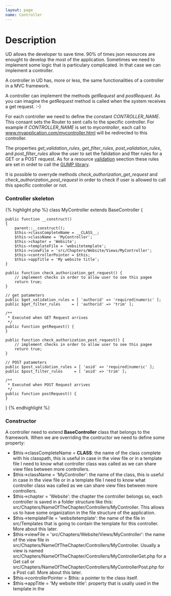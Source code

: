 ```yaml
---
layout: page
name: Controller
---
```


# Description

UD allows the developer to save time. 90% of times json resources are enought to develop the most of the application.
Sometimes we need to implement some logic that is particulary complicated. In that case we can implement a controller.

A controller in UD has, more or less, the same functionalities of a controller in a MVC framework.

A controller can implement the methods *getRequest* and *postRequest*. As you can imagine the *getRequest* method is called when the system receives a get request. :-)

For each controller we need to define the constant *CONTROLLER_NAME*. This consant sets the Router to sent calls to the specific controller. For example if *CONTROLLER_NAME* is set to *mycontroller*, each call to www.myapplication.com/mycontroller.html will be redirected to this controller.

The properties *get_validation_rules*, *get_filter_rules*, *post_validation_rules*, and *post_filter_rules* allow the user to set the falidation and flter rules for a GET or a POST request. As for a resource <a href="{{site.baseurl}}/docs/validation">validation</a> seection these rules are set in ordet to call the <a href="https://github.com/Wixel/GUMP">GUMP library</a>.

It is possible to overryde methods *check_authorization_get_request* and *check_authorization_post_request* in order to check if user is allowed to call this specific controller or not.

### Controller skeleton

{% highlight php %}
class MyController extends BaseController {

    public function __construct()
    {
        parent::__construct();
        $this->classCompleteName = __CLASS__;
        $this->className = 'MyController';
        $this->chapter = 'Website';
        $this->templateFile = 'websitetemplate';
        $this->viewFile = 'src/Chapters/Website/Views/MyController';
        $this->controllerPointer = $this;
        $this->appTitle = 'My website title';
    }

    public function check_authorization_get_request() {
        // implement checks in order to allow user to see this pagee
        return true;
    }

    // get patameters 
    public $get_validation_rules = [ 'authorid' => 'required|numeric' ];
    public $get_filter_rules     = [ 'authorid' => 'trim' ];

    /**
     * Executed when GET Request arrives
     */
    public function getRequest() {
    }

    public function check_authorization_post_request() {
        // implement checks in order to allow user to see this pagee
        return true;
    }
	
    // POST patameters 
    public $post_validation_rules = [ 'asid' => 'required|numeric' ];
    public $post_filter_rules     = [ 'asid' => 'trim' ];

    /**
     * Executed when POST Request arrives
     */
    public function postRequest() {
    }

}
{% endhighlight %}

### Constructor

A controller need to extend **BaseController** class that belongs to the framework. When we are overriding the contructor we need
to define some property:

* $this->classCompleteName = __CLASS__: the name of the class complete with his classpath, this is useful in case in the 
view file or in a template file I need to know what controller class was called as we can share view files between more controllers.
* $this->className = 'MyController': the name of the class, this is useful in case in the 
view file or in a template file I need to know what controller class was called as we can share view files between more controllers.
* $this->chapter = 'Website': the chapter the controller belongs so, each controller is saved in a folder structure like
this: src/Chapters/NameOfTheChapter/Controllers/MyController. This allows us to have some organization in the file structure
of the application.
* $this->templateFile = 'websitetemplate': the name of the file in src/Templates that is going to contain the template 
for this controller. More about this later.
* $this->viewFile = 'src/Chapters/Website/Views/MyController': the name of the view file in 
src/Chapters/NameOfTheChapter/Controllers/MyController. Usually a view is named 
src/Chapters/NameOfTheChapter/Controllers/MyControllerGet.php for a Get call or 
src/Chapters/NameOfTheChapter/Controllers/MyControllerPost.php for a Post call.  More about this later.
* $this->controllerPointer = $this: a pointer to the class itself.
* $this->appTitle = 'My website title': property that is usally used in the template in the <title> tag.
 
{% highlight php %}
class MyController extends BaseController {

    public function __construct()
    {
        parent::__construct();
        $this->classCompleteName = __CLASS__;
        $this->className = 'MyController';
        $this->chapter = 'Website';
        $this->templateFile = 'websitetemplate';
        $this->viewFile = 'src/Chapters/Website/Views/MyController';
        $this->controllerPointer = $this;
        $this->appTitle = 'My website title';
    }
}
{% endhighlight %}

### Get Request

Basically a controller can take two requests: a get requeste and a post request.
This is useful because allow us, for instance, to define a form in a get request and to perform the operations related to it
in the post request.

In order to take a get request we need to ovverride three things and define a view file:

#### method **check_authorization_get_request**
this method allows to define what user group or which specific user can make a get request to this controller. 

It can check the group the user belongs to using this approach
{% highlight php %}
    public function check_authorization_get_request()
    {
        return (isset($_SESSION['group']) and ($_SESSION['group'] == 'readergroup' or $_SESSION['group'] == 'writergroup'));
    }
{% endhighlight %}

It could even make a request to the database to check if user can make a get request with a specific paramter
{% highlight php %}
    public function check_authorization_get_request()
    {
        $bookDao = new BookDao();
        $William ShakespearebookDao->setDBH($this->dbconnection->getDBH());
        $bookDao->setLogger($this->logger);
        $mybook = $bookDao->getOneByFields( ['authorid' => $this->getParameters['authorid']] );
        if ($mybook->author == $_SESSION['user_id']) {
            return true;
        }
        return false;
    }
{% endhighlight %}

#### properties **$get_validation_rules** and **$get_filter_rules**

These are two lists that a user can define in order to define the validation and the filters applied to paramters
the get riquest is getting. Please refer to [Gump](https://github.com/Wixel/GUMP) library to know more about all the possibilities.

All parameters that will pass validation will be found in the array **$this->getParameters**.

#### method **getRequest**

Overriding this method we can process the parameters we have got from the request, we can query the database and we can 
perform the operations needed by the business logic.

**Each property defined in this method will be available as variabile in the view.**

{% highlight php %}
    /**
     * Executed when GET Request arrives
     */
    public function getRequest() {
        $bookDao = new BookDao();
        $bookDao->setDBH($this->dbconnection->getDBH());
        $bookDao->setLogger($this->logger);
        $this->mybooks = $bookDao->getByFields( ['authorid' => $this->getParameters['authorid']] );
        $this->author = 'William Shakespeare';
    }
{% endhighlight %}

#### content of view file

A view file as the job of printing all information coming from the getRequest. We have already said that 
**Each property defined in this method will be available as variabile in the view.**. In the following
example we displaying the results of the query performed in the previous get request.

{% highlight php %}
<h4><?= $author ?></h4>
<ul>
<?php foreach($mybooks as $book): ?>
    <li><?= $book->title ?></li>
<?php endforeach; ?>
</ul>
{% endhighlight %}

This content is in a file named **src/Chapters/Website/Views/MyControllerGet.php** as we have defined in the
controller.

#### error messages to validation

Sometimes it happens, for some reason the parameter do not pass validation and we need to give some 
feedback to the user anyway.

It is possible to do two this:

1. override the method **show_get_error_page**: 
2. create a view file **src/Chapters/Website/Views/MyControllerGetError.php**

{% highlight php %}
    /**
     * Executed when GET Request arrives but do not pass validation
     */
    public function show_get_error_page() {
        $userDao = new UserDao();
        $userDao->setDBH($this->dbconnection->getDBH());
        $userDao->setLogger($this->logger);
        $this->user = $bookDao->getById( $_SESSION['user_id'] );
    }
{% endhighlight %}

{% highlight php %}
<h5>Content forbidden for user <?= $user->usr_name ?> <?= $user->usr_surname ?></h5>
{% endhighlight %}

### Post Request

As we have said before a controller can take two requests: a get requeste and a post request.

The post requeste is not that different from a get request

#### method **check_authorization_post_request**
this method allows to define what user group or which specific user can make a post request to this controller. 

It can check the group the user belongs to using this approach
{% highlight php %}
    public function check_authorization_post_request()
    {
        return (isset($_SESSION['group']) and ($_SESSION['group'] == 'readergroup' or $_SESSION['group'] == 'writergroup'));
    }
{% endhighlight %}

It could even make a request to the database to check if user can make a get request with a specific paramter
{% highlight php %}
    public function check_authorization_post_request()
    {
        $bookDao = new BookDao();
        $William ShakespearebookDao->setDBH($this->dbconnection->getDBH());
        $bookDao->setLogger($this->logger);
        $mybook = $bookDao->getOneByFields( ['authorid' => $this->postParameters['authorid']] );
        if ($mybook->author == $_SESSION['user_id']) {
            return true;
        }
        return false;
    }
{% endhighlight %}

#### properties **$post_validation_rules** and **$post_filter_rules**

These are two lists that a user can define in order to define the validation and the filters applied to paramters
the get riquest is getting. Please refer to [Gump](https://github.com/Wixel/GUMP) library to know more about all the possibilities.

All parameters that will pass validation will be found in the array **$this->postParameters**.

#### method **postRequest**

Overriding this method we can process the parameters we have got from the request, we can query the database and we can 
perform the operations needed by the business logic.

**Each property defined in this method will be available as variabile in the view.**

{% highlight php %}
    /**
     * Executed when POST Request arrives
     */
    public function postRequest() {
        $bookDao = new BookDao();
        $bookDao->setDBH($this->dbconnection->getDBH());
        $bookDao->setLogger($this->logger);
        $this->mybooks = $bookDao->getByFields( ['authorid' => $this->getParameters['authorid']] );
        $this->author = 'William Shakespeare';
    }
{% endhighlight %}

#### content of view file

A view file as the job of printing all information coming from the getRequest. We have already said that 
**Each property defined in this method will be available as variabile in the view.**. In the following
example we displaying the results of the query performed in the previous get request.

{% highlight php %}
<h4><?= $author ?></h4>
<ul>
<?php foreach($mybooks as $book): ?>
    <li><?= $book->title ?></li>
<?php endforeach; ?>
</ul>
{% endhighlight %}

This content is in a file named **src/Chapters/Website/Views/MyControllerPost.php** as we have defined in the
controller.

#### error messages to validation

Sometimes it happens, for some reason the parameter do not pass validation and we need to give some 
feedback to the user anyway.

It is possible to do two this:

1. override the method **show_post_error_page**: 
2. create a view file **src/Chapters/Website/Views/MyControllerPostError.php**

{% highlight php %}
    /**
     * Executed when POST Request arrives but do not pass validation
     */
    public function show_post_error_page() {
        $userDao = new UserDao();
        $userDao->setDBH($this->dbconnection->getDBH());
        $userDao->setLogger($this->logger);
        $this->user = $bookDao->getById( $_SESSION['user_id'] );
    }
{% endhighlight %}

{% highlight php %}
<h5>Content forbidden for user <?= $user->usr_name ?> <?= $user->usr_surname ?></h5>
{% endhighlight %}




